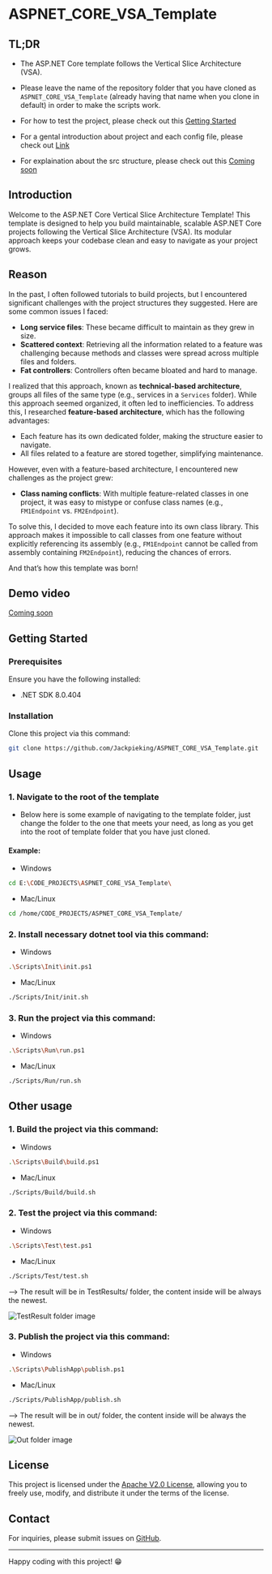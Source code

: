 # ASPNET_CORE_VSA_Template

## TL;DR

- The ASP.NET Core template follows the Vertical Slice Architecture (VSA).

- Please leave the name of the repository folder that you have cloned as `ASPNET_CORE_VSA_Template` (already having that name when you clone in default) in order to make the scripts work.

- For how to test the project, please check out this [Getting Started](#getting-started)

- For a gental introduction about project and each config file, please check out [Link](./Static/Docs/AGentleIntroduction.md)

- For explaination about the src structure, please check out this [Coming soon]()

## Introduction

Welcome to the ASP.NET Core Vertical Slice Architecture Template! This template is designed to help you build maintainable, scalable ASP.NET Core projects following the Vertical Slice Architecture (VSA). Its modular approach keeps your codebase clean and easy to navigate as your project grows.

## Reason

In the past, I often followed tutorials to build projects, but I encountered significant challenges with the project structures they suggested. Here are some common issues I faced:

- **Long service files**: These became difficult to maintain as they grew in size.
- **Scattered context**: Retrieving all the information related to a feature was challenging because methods and classes were spread across multiple files and folders.
- **Fat controllers**: Controllers often became bloated and hard to manage.

I realized that this approach, known as **technical-based architecture**, groups all files of the same type (e.g., services in a `Services` folder). While this approach seemed organized, it often led to inefficiencies. To address this, I researched **feature-based architecture**, which has the following advantages:

- Each feature has its own dedicated folder, making the structure easier to navigate.
- All files related to a feature are stored together, simplifying maintenance.

However, even with a feature-based architecture, I encountered new challenges as the project grew:

- **Class naming conflicts**: With multiple feature-related classes in one project, it was easy to mistype or confuse class names (e.g., `FM1Endpoint` vs. `FM2Endpoint`).

To solve this, I decided to move each feature into its own class library. This approach makes it impossible to call classes from one feature without explicitly referencing its assembly (e.g., `FM1Endpoint` cannot be called from assembly containing `FM2Endpoint`), reducing the chances of errors.

And that’s how this template was born!

## Demo video

[Coming soon]()

## Getting Started

### Prerequisites

Ensure you have the following installed:

- .NET SDK 8.0.404

### Installation

Clone this project via this command:

```bash
git clone https://github.com/Jackpieking/ASPNET_CORE_VSA_Template.git
```

## Usage

### 1. Navigate to the root of the template

- Below here is some example of navigating to the template folder, just change the folder to the one that meets your need, as long as you get into the root of template folder that you have just cloned.

#### Example:

- Windows

```bash
cd E:\CODE_PROJECTS\ASPNET_CORE_VSA_Template\
```

- Mac/Linux

```bash
cd /home/CODE_PROJECTS/ASPNET_CORE_VSA_Template/
```

### 2. Install necessary dotnet tool via this command:

- Windows

```bash
.\Scripts\Init\init.ps1
```

- Mac/Linux

```bash
./Scripts/Init/init.sh
```

### 3. Run the project via this command:

- Windows

```bash
.\Scripts\Run\run.ps1
```

- Mac/Linux

```bash
./Scripts/Run/run.sh
```

## Other usage

### 1. Build the project via this command:

- Windows

```bash
.\Scripts\Build\build.ps1
```

- Mac/Linux

```bash
./Scripts/Build/build.sh
```

### 2. Test the project via this command:

- Windows

```bash
.\Scripts\Test\test.ps1
```

- Mac/Linux

```bash
./Scripts/Test/test.sh
```

--> The result will be in TestResults/ folder, the content inside will be always the newest.

![TestResult folder image](./Static/Images/TestResult.png)

### 3. Publish the project via this command:

- Windows

```bash
.\Scripts\PublishApp\publish.ps1
```

- Mac/Linux

```bash
./Scripts/PublishApp/publish.sh
```

--> The result will be in out/ folder, the content inside will be always the newest.

![Out folder image](./Static/Images/Out.png)

## License

This project is licensed under the [Apache V2.0 License](https://github.com/Jackpieking/VerticleSliceArchitectureTemplate/blob/master/LICENSE), allowing you to freely use, modify, and distribute it under the terms of the license.

## Contact

For inquiries, please submit issues on [GitHub](https://github.com/Jackpieking/VerticleSliceArchitectureTemplate).

---

Happy coding with this project! 😁
